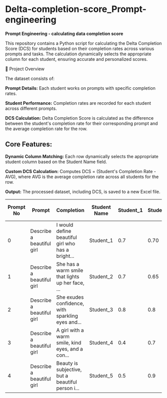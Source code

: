 # Delta-completion-score_Prompt-engineering

**Prompt Engineering - calculating data completion score**

This repository contains a Python script for calculating the Delta Completion Score (DCS) for students based on their completion rates across various prompts and tasks. The calculation dynamically selects the appropriate column for each student, ensuring accurate and personalized scores.

📝 Project Overview

The dataset consists of:

**Prompt Details:** Each student works on prompts with specific completion rates.

**Student Performance:** Completion rates are recorded for each student across different prompts.

**DCS Calculation:** Delta Completion Score is calculated as the difference between the student's completion rate for their corresponding prompt and the average completion rate for the row.

## Core Features:

**Dynamic Column Matching:** Each row dynamically selects the appropriate student column based on the Student Name field.

**Custom DCS Calculation:** Computes DCS = (Student's Completion Rate - AVG), where AVG is the average completion rate across all students for the row.

**Output:** The processed dataset, including DCS, is saved to a new Excel file.

| Prompt No | Prompt                    | Completion                                                                                   | Student Name | Student_1 | Student_2 | Student_3 | Student_4 | Student_5 | Student_6 | Student_7 | Average  | Justified keywords                                       | Delta completion score | RANK | AVG       | DCS        |
|-----------|---------------------------|---------------------------------------------------------------------------------------------|--------------|-----------|-----------|-----------|-----------|-----------|-----------|-----------|----------|---------------------------------------------------------|-------------------------|------|-----------|------------|
| 0         | Describe a beautiful girl  | I would define beautiful girl who has a bright...                                            | Student_1    | 0.7       | 0.70      | 0.8       | 0.7       | 0.7       | 0.6       | 0.6       | 0.685714 | bright, smile, personality, confident, character        | 0.014286               | 4    | 0.685714  | 0.014286   |
| 1         | Describe a beautiful girl  | She has a warm smile that lights up her face, ...                                            | Student_2    | 0.7       | 0.65      | 0.7       | 0.8       | 0.9       | 0.7       | 0.7       | 0.735714 | Empathy, Intelligence, Colour                            | -0.085714              | 6    | 0.735714  | -0.085714  |
| 2         | Describe a beautiful girl  | She exudes confidence, with sparkling eyes and...                                            | Student_3    | 0.8       | 0.8       | 0.8       | 0.6       | 0.6       | 0.8       | 0.6       | 0.714286 | Confidence, smile, effortlessly                         | 0.085714               | 1    | 0.714286  | 0.085714   |
| 3         | Describe a beautiful girl  | A girl with a warm smile, kind eyes, and a con...                                            | Student_4    | 0.4       | 0.7       | 0.6       | 0.7       | 0.8       | 0.7       | 0.4       | 0.614286 | smile, genuine, presence                                 | 0.085714               | 1    | 0.614286  | 0.085714   |
| 4         | Describe a beautiful girl  | Beauty is subjective, but a beautiful person i...                                           | Student_5    | 0.5       | 0.9       | 0.9       | 0.7       | 0.7       | 0.9       | 0.9       | 0.771429 | Empathy, intelligence, Colour                           | -0.071429              | 5    | 0.771429  | -0.071429  |

